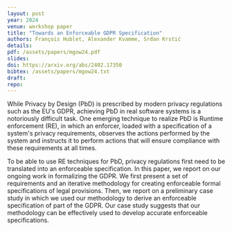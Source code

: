 ```yaml
---
layout: post
year: 2024
venue: workshop paper
title: "Towards an Enforceable GDPR Specification"
authors: François Hublet, Alexander Kvamme, Srđan Krstić 
details:
pdf: /assets/papers/mgow24.pdf
slides:
doi: https://arxiv.org/abs/2402.17350
bibtex: /assets/papers/mgow24.txt
draft:
repo: 
---
```


While Privacy by Design (PbD) is prescribed by modern privacy regulations such as 
the EU's GDPR, achieving PbD in real software systems is a notoriously difficult 
task. One emerging technique to realize PbD is Runtime enforcement (RE), in which 
an enforcer, loaded with a specification of a system's privacy requirements, 
observes the actions performed by the system and instructs it to perform actions 
that will ensure compliance with these requirements at all times. 

To be able to use RE techniques for PbD, privacy regulations first need to be 
translated into an enforceable specification. In this paper, we report on our ongoing 
work in formalizing the GDPR. We first present a set of requirements and an iterative 
methodology for creating enforceable formal specifications of legal provisions. Then, 
we report on a preliminary case study in which we used our methodology to derive an 
enforceable specification of part of the GDPR. Our case study suggests that our 
methodology can be effectively used to develop accurate enforceable specifications.